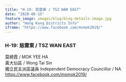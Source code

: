 ```yaml
---
title: "H-19: 慈雲東 / TSZ WAN EAST"
date: "2020-08-15"
feature_image: images/blog/blog-details-image.jpg
author: "Hong Kong Districts Info"
iframe: "https://www.facebook.com/msmok2019/"
---
```


### H-19: 慈雲東 / TSZ WAN EAST  
莫綺霞 / MOK YEE HA  
黃大仙區 / Wong Tai Sin  
獨立民主派區議員 Independent Democracy Councillor / NA  
https://www.facebook.com/msmok2019/
